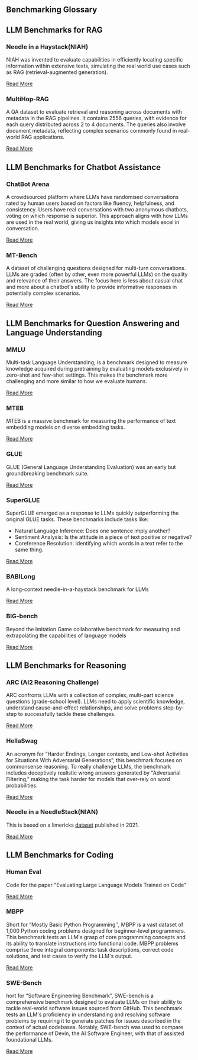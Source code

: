 ## Benchmarking Glossary


## LLM Benchmarks for RAG 

### Needle in a Haystack(NIAH)
NIAH was invented to evaluate capabilities in efficiently locating specific information within extensive texts, simulating the real world use cases such as RAG (retrieval-augmented generation).

[Read More](https://github.com/gkamradt/LLMTest_NeedleInAHaystack)

### MultiHop-RAG
A QA dataset to evaluate retrieval and reasoning across documents with metadata in the RAG pipelines. It contains 2556 queries, with evidence for each query distributed across 2 to 4 documents. The queries also involve document metadata, reflecting complex scenarios commonly found in real-world RAG applications.

[Read More](https://github.com/yixuantt/MultiHop-RAG)

## LLM Benchmarks for Chatbot Assistance

### ChatBot Arena
A crowdsourced platform where LLMs have randomised conversations rated by human users based on factors like fluency, helpfulness, and consistency. Users have real conversations with two anonymous chatbots, voting on which response is superior. This approach aligns with how LLMs are used in the real world, giving us insights into which models excel in conversation.

[Read More](https://huggingface.co/spaces/lmsys/chatbot-arena-leaderboard)

### MT-Bench
A dataset of challenging questions designed for multi-turn conversations. LLMs are graded (often by other, even more powerful LLMs) on the quality and relevance of their answers. The focus here is less about casual chat and more about a chatbot's ability to provide informative responses in potentially complex scenarios.

[Read More](https://paperswithcode.com/dataset/mt-bench)

## LLM Benchmarks for Question Answering and Language Understanding

### MMLU
Multi-task Language Understanding, is a benchmark designed to measure knowledge acquired during pretraining by evaluating models exclusively in zero-shot and few-shot settings. This makes the benchmark more challenging and more similar to how we evaluate humans.

[Read More](https://paperswithcode.com/sota/multi-task-language-understanding-on-mmlu)

### MTEB
MTEB is a massive benchmark for measuring the performance of text embedding models on diverse embedding tasks.

[Read More](https://huggingface.co/blog/mteb)

### GLUE
GLUE (General Language Understanding Evaluation) was an early but groundbreaking benchmark suite. 

[Read More](https://gluebenchmark.com/leaderboard)

### SuperGLUE
SuperGLUE emerged as a response to LLMs quickly outperforming the original GLUE tasks. These benchmarks include tasks like:
- Natural Language Inference: Does one sentence imply another?
- Sentiment Analysis: Is the attitude in a piece of text positive or negative?
- Coreference Resolution: Identifying which words in a text refer to the same thing.

[Read More](https://super.gluebenchmark.com/leaderboard/)

### BABILong 
A long-context needle-in-a-haystack benchmark for LLMs

[Read More](https://github.com/booydar/babilong)

### BIG-bench
Beyond the Imitation Game collaborative benchmark for measuring and extrapolating the capabilities of language models

[Read More](https://github.com/google/BIG-bench)

## LLM Benchmarks for Reasoning

### ARC (AI2 Reasoning Challenge)
ARC confronts LLMs with a collection of complex, multi-part science questions (grade-school level). LLMs need to apply scientific knowledge, understand cause-and-effect relationships, and solve problems step-by-step to successfully tackle these challenges.

[Read More](https://arxiv.org/abs/1803.05457)

### HellaSwag
An acronym for “Harder Endings, Longer contexts, and Low-shot Activities for Situations With Adversarial Generations”, this benchmark focuses on commonsense reasoning. To really challenge LLMs, the benchmark includes deceptively realistic wrong answers generated by "Adversarial Filtering," making the task harder for models that over-rely on word probabilities.

[Read More](https://arxiv.org/abs/1905.07830)

### Needle in a NeedleStack(NIAN)
This is based on a limericks [dataset](https://zenodo.org/records/5722527) published in 2021. 

[Read More](https://github.com/llmonpy/needle-in-a-needlestack)

## LLM Benchmarks for Coding

### Human Eval
Code for the paper "Evaluating Large Language Models Trained on Code"

[Read More](https://github.com/openai/human-eval)

### MBPP 
Short for “Mostly Basic Python Programming'', MBPP is a vast dataset of 1,000 Python coding problems designed for beginner-level programmers. This benchmark tests an LLM's grasp of core programming concepts and its ability to translate instructions into functional code. MBPP problems comprise three integral components: task descriptions, correct code solutions, and test cases to verify the LLM's output.

[Read More](https://paperswithcode.com/sota/code-generation-on-mbpp)

### SWE-Bench
hort for “Software Engineering Benchmark”, SWE-bench is a comprehensive benchmark designed to evaluate LLMs on their ability to tackle real-world software issues sourced from GitHub. This benchmark tests an LLM's proficiency in understanding and resolving software problems by requiring it to generate patches for issues described in the context of actual codebases. Notably, SWE-bench was used to compare the performance of Devin, the AI Software Engineer, with that of assisted foundational LLMs.

[Read More](https://github.com/princeton-nlp/SWE-bench)